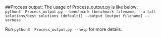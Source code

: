 ##Process output:
The usage of Process_output.py is like below:<br/>
``` python3  Process_output.py --benchmark [benchmark filename] --a [all solutions/best solutions (default)] --output [output filename] --verbose ```

Run ``` python3  Process_output.py --help ``` for more details.

